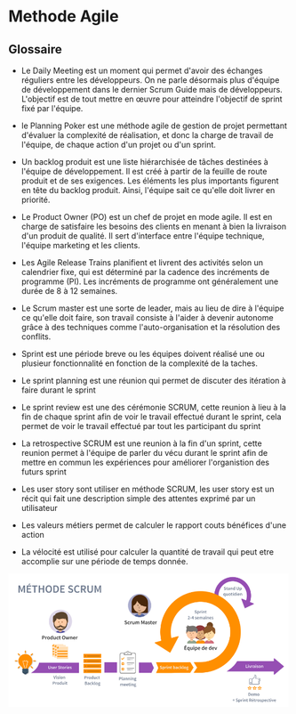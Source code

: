 # Methode Agile

## Glossaire

- Le Daily Meeting est un moment qui permet d'avoir des échanges réguliers entre les développeurs. On ne parle désormais plus d'équipe de développement dans le dernier Scrum Guide mais de développeurs. L'objectif est de tout mettre en œuvre pour atteindre l'objectif de sprint fixé par l'équipe.

- le Planning Poker est une méthode agile de gestion de projet permettant d'évaluer la complexité de réalisation, et donc la charge de travail de l'équipe, de chaque action d'un projet ou d'un sprint.

- Un backlog produit est une liste hiérarchisée de tâches destinées à l'équipe de développement. Il est créé à partir de la feuille de route produit et de ses exigences. Les éléments les plus importants figurent en tête du backlog produit. Ainsi, l'équipe sait ce qu'elle doit livrer en priorité.

- Le Product Owner (PO) est un chef de projet en mode agile. Il est en charge de satisfaire les besoins des clients en menant à bien la livraison d'un produit de qualité. Il sert d'interface entre l'équipe technique, l'équipe marketing et les clients.

- Les Agile Release Trains planifient et livrent des activités selon un calendrier fixe, qui est déterminé par la cadence des incréments de programme (PI). Les incréments de programme ont généralement une durée de 8 à 12 semaines.

- Le Scrum master est une sorte de leader, mais au lieu de dire à l'équipe ce qu'elle doit faire, son travail consiste à l'aider à devenir autonome grâce à des techniques comme l'auto-organisation et la résolution des conflits.

- Sprint est une période breve ou les équipes doivent réalisé une ou plusieur fonctionnalité en fonction de la complexité de la taches.

- Le sprint planning est une réunion qui permet de discuter des itération à faire durant le sprint

- Le sprint review est une des cérémonie SCRUM, cette reunion à lieu à la fin de chaque sprint afin de voir le travail effectué durant le sprint, cela permet de voir le travail effectué par tout les participant du sprint

- La retrospective SCRUM  est une reunion à la fin d'un sprint, cette reunion permet à l'équipe de parler du vécu durant le sprint afin de mettre en commun les expériences pour améliorer l'organistion des futurs sprint

- Les user story sont utiliser en méthode SCRUM, les user story est un récit qui fait une description simple des attentes exprimé par un utilisateur

- Les valeurs métiers permet de calculer le rapport couts bénéfices d'une action

- La vélocité est utilisé pour calculer la quantité de travail qui peut etre accomplie sur une période de temps donnée.


![Schema SCRUM](./image/Scrum-process-schema-FR-small.webp)